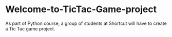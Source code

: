 # Welcome-to-TicTac-Game-project
As part of Python course, a group of students at Shortcut will have to create a Tic Tac game project. 
